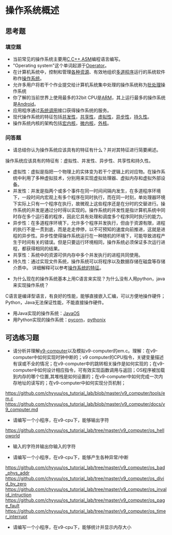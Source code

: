 # 操作系统概述

## 思考题

### 填空题

* 当前常见的操作系统主要用<u>C,C++,ASM</u>编程语言编写。
* "Operating system"这个单词起源于<u>Operator</u>。
* 在计算机系统中，控制和管理<u>各种资源</u>、有效地组织<u>多道程序</u>运行的系统软件称作<u>操作系统</u>。
* 允许多用户将若干个作业提交给计算机系统集中处理的操作系统称为<u>批处理</u>操作系统
* 你了解的当前世界上使用最多的32bit CPU是<u>ARM</u>，其上运行最多的操作系统是<u>Android</u>。
* 应用程序通过<u>系统调用</u>接口获得操作系统的服务。
* 现代操作系统的特征包括<u>并发性</u>，<u>共享性</u>，<u>虚拟性</u>，<u>异步性</u>，<u>持久性</u>。
* 操作系统内核的架构包括<u>宏内核</u>，<u>微内核</u>，<u>外核</u>。


### 问答题

- 请总结你认为操作系统应该具有的特征有什么？并对其特征进行简要阐述。

操作系统应该具有的特征有：虚拟性、并发性、异步性、共享性和持久性。
* 虚拟性：虚拟是指把一个物理上的实体变为若干个逻辑上的对应物。在操作系统中利用了多种虚拟技术，分别用来实现虚拟处理器、虚拟内存和虚拟外部设备。
* 并发性：并发是指两个或多个事件在同一时间间隔内发生，在多道程序环境下，一段时间内宏观上有多个程序在同时执行，而在同一时刻，单处理器环境下实际上只有一个程序在执行，故微观上这些程序还是在分时的交替进行。操作系统的并发是通过分时得以实现的。操作系统的并发性是指计算机系统中同时存在多个运行着的程序，因此它具有处理和调度多个程序同时执行的能力。
* 异步性：在多道程序环境下，允许多个程序并发执行，但由于资源有限，进程的执行不是一贯到底，而是走走停停，以不可预知的速度向前推进，这就是进程的异步性。异步性使得操作系统运行在一种随机的环境下，可能导致进程产生于时间有关的错误。但是只要运行环境相同，操作系统必须保证多次运行进程，都获得相同的结果。
* 共享性：系统中的资源可供内存中多个并发执行的进程共同使用。
* 持久性：通过实现文件系统，操作系统可以将程序以及数据存储在磁盘等存储介质中。
  详细解释可以参考[操作系统的特征](https://wizardforcel.gitbooks.io/wangdaokaoyan-os/content/2.html)。

- 为什么现在的操作系统基本上用C语言来实现？为什么没有人用python，java来实现操作系统？

C语言是编译型语言，有良好的性能，能够直接嵌入汇编，可以方便地操作硬件；Python，Java无法保证性能，不能直接操作硬件。
* 用Java实现的操作系统：[JavaOS](https://en.wikipedia.org/wiki/JavaOS)
* 用Python实现的操作系统：[pycorn](https://github.com/tornewuff/pycorn)，[pythonix](https://github.com/wfxpanisa/pythonix)

## 可选练习题

- 请分析并理解[v9\-computer](https://github.com/chyyuu/os_tutorial_lab/blob/master/v9_computer/docs/v9_computer.md)以及模拟v9\-computer的em.c。理解：在v9\-computer中如何实现时钟中断的；v9 computer的CPU指令，关键变量描述有误或不全的情况；在v9\-computer中的跳转相关操作是如何实现的；在v9\-computer中如何设计相应指令，可有效实现函数调用与返回；OS程序被加载到内存的哪个位置,其堆栈是如何设置的；在v9\-computer中如何完成一次内存地址的读写的；在v9\-computer中如何实现分页机制；

https://github.com/chyyuu/os_tutorial_lab/blob/master/v9_computer/tools/em.c
https://github.com/chyyuu/os_tutorial_lab/blob/master/v9_computer/docs/v9_computer.md

- 请编写一个小程序，在v9-cpu下，能够输出字符

https://github.com/chyyuu/os_tutorial_lab/tree/master/v9_computer/os_helloworld

- 输入的字符并输出你输入的字符


- 请编写一个小程序，在v9-cpu下，能够产生各种异常/中断

https://github.com/chyyuu/os_tutorial_lab/tree/master/v9_computer/os_bad_phys_addr
https://github.com/chyyuu/os_tutorial_lab/tree/master/v9_computer/os_divid_by_zero
https://github.com/chyyuu/os_tutorial_lab/tree/master/v9_computer/os_invalid_intruction
https://github.com/chyyuu/os_tutorial_lab/tree/master/v9_computer/os_page_fault
https://github.com/chyyuu/os_tutorial_lab/tree/master/v9_computer/os_timer_interrupt

- 请编写一个小程序，在v9-cpu下，能够统计并显示内存大小

